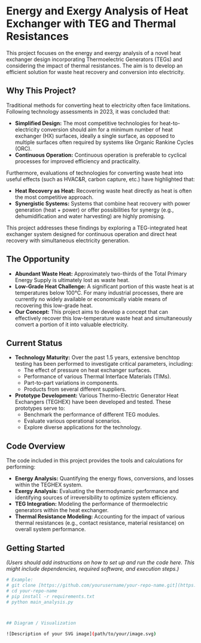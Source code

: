# Energy and Exergy Analysis of Heat Exchanger with TEG and Thermal Resistances

This project focuses on the energy and exergy analysis of a novel heat exchanger design incorporating Thermoelectric Generators (TEGs) and considering the impact of thermal resistances. The aim is to develop an efficient solution for waste heat recovery and conversion into electricity.

## Why This Project?

Traditional methods for converting heat to electricity often face limitations. Following technology assessments in 2023, it was concluded that:

* **Simplified Design:** The most competitive technologies for heat-to-electricity conversion should aim for a minimum number of heat exchanger (HX) surfaces, ideally a single surface, as opposed to multiple surfaces often required by systems like Organic Rankine Cycles (ORC).
* **Continuous Operation:** Continuous operation is preferable to cyclical processes for improved efficiency and practicality.

Furthermore, evaluations of technologies for converting waste heat into useful effects (such as HVAC&R, carbon capture, etc.) have highlighted that:

* **Heat Recovery as Heat:** Recovering waste heat directly as heat is often the most competitive approach.
* **Synergistic Systems:** Systems that combine heat recovery with power generation (heat + power) or offer possibilities for synergy (e.g., dehumidification and water harvesting) are highly promising.

This project addresses these findings by exploring a TEG-integrated heat exchanger system designed for continuous operation and direct heat recovery with simultaneous electricity generation.

## The Opportunity

* **Abundant Waste Heat:** Approximately two-thirds of the Total Primary Energy Supply is ultimately lost as waste heat.
* **Low-Grade Heat Challenge:** A significant portion of this waste heat is at temperatures below 100°C. For many industrial processes, there are currently no widely available or economically viable means of recovering this low-grade heat.
* **Our Concept:** This project aims to develop a concept that can effectively recover this low-temperature waste heat and simultaneously convert a portion of it into valuable electricity.

## Current Status

* **Technology Maturity:** Over the past 1.5 years, extensive benchtop testing has been performed to investigate critical parameters, including:
    * The effect of pressure on heat exchanger surfaces.
    * Performance of various Thermal Interface Materials (TIMs).
    * Part-to-part variations in components.
    * Products from several different suppliers.
* **Prototype Development:** Various Thermo-Electric Generator Heat Exchangers (TEGHEX) have been developed and tested. These prototypes serve to:
    * Benchmark the performance of different TEG modules.
    * Evaluate various operational scenarios.
    * Explore diverse applications for the technology.

## Code Overview

The code included in this project provides the tools and calculations for performing:

* **Energy Analysis:** Quantifying the energy flows, conversions, and losses within the TEGHEX system.
* **Exergy Analysis:** Evaluating the thermodynamic performance and identifying sources of irreversibility to optimize system efficiency.
* **TEG Integration:** Modeling the performance of thermoelectric generators within the heat exchanger.
* **Thermal Resistance Modeling:** Accounting for the impact of various thermal resistances (e.g., contact resistance, material resistance) on overall system performance.

## Getting Started

*(Users should add instructions on how to set up and run the code here. This might include dependencies, required software, and execution steps.)*

```bash
# Example:
# git clone [https://github.com/yourusername/your-repo-name.git](https://github.com/yourusername/your-repo-name.git)
# cd your-repo-name
# pip install -r requirements.txt
# python main_analysis.py



## Diagram / Visualization 

![Description of your SVG image](path/to/your/image.svg)
